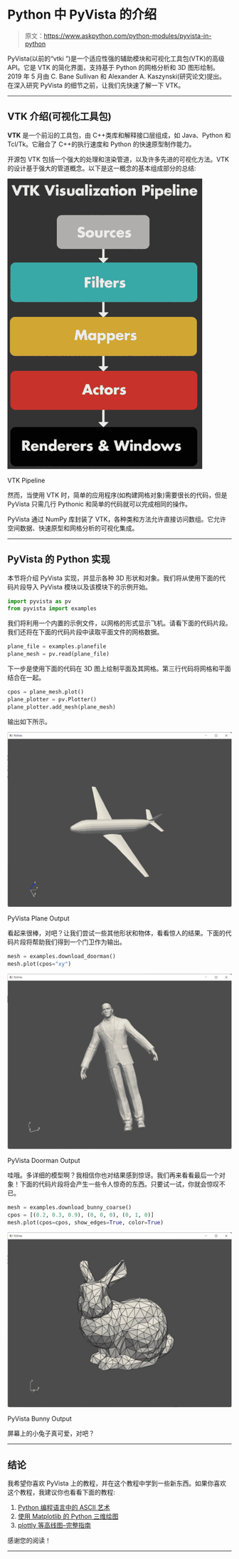 # Python 中 PyVista 的介绍

> 原文：<https://www.askpython.com/python-modules/pyvista-in-python>

PyVista(以前的“vtki ”)是一个适应性强的辅助模块和可视化工具包(VTK)的高级 API。它是 VTK 的简化界面，支持基于 Python 的网格分析和 3D 图形绘制。2019 年 5 月由 C. Bane Sullivan 和 Alexander A. Kaszynski(研究论文)提出。在深入研究 PyVista 的细节之前，让我们先快速了解一下 VTK。

* * *

## VTK 介绍(可视化工具包)

**VTK** 是一个前沿的工具包，由 C++类库和解释接口层组成，如 Java、Python 和 Tcl/Tk。它融合了 C++的执行速度和 Python 的快速原型制作能力。

开源包 VTK 包括一个强大的处理和渲染管道，以及许多先进的可视化方法。VTK 的设计基于强大的管道概念。以下是这一概念的基本组成部分的总结:

![VTK Pipeline](img/e783344c647c612269dae96a0f364341.png)

VTK Pipeline

然而，当使用 VTK 时，简单的应用程序(如构建网格对象)需要很长的代码，但是 PyVista 只需几行 Pythonic 和简单的代码就可以完成相同的操作。

PyVista 通过 NumPy 库封装了 VTK，各种类和方法允许直接访问数组。它允许空间数据、快速原型和网格分析的可视化集成。

* * *

## PyVista 的 Python 实现

本节将介绍 PyVista 实现，并显示各种 3D 形状和对象。我们将从使用下面的代码片段导入 PyVista 模块以及该模块下的示例开始。

```py
import pyvista as pv
from pyvista import examples

```

我们将利用一个内置的示例文件，以网格的形式显示飞机。请看下面的代码片段。我们还将在下面的代码片段中读取平面文件的网格数据。

```py
plane_file = examples.planefile
plane_mesh = pv.read(plane_file)

```

下一步是使用下面的代码在 3D 图上绘制平面及其网格。第三行代码将网格和平面结合在一起。

```py
cpos = plane_mesh.plot()
plane_plotter = pv.Plotter()
plane_plotter.add_mesh(plane_mesh)

```

输出如下所示。

![PyVista Plane Output](img/646bc1e56b9ff3c3b70b68e5d24488d6.png)

PyVista Plane Output

看起来很棒，对吧？让我们尝试一些其他形状和物体，看看惊人的结果。下面的代码片段将帮助我们得到一个门卫作为输出。

```py
mesh = examples.download_doorman()
mesh.plot(cpos="xy")

```

![PyVista Doorman Output](img/12618e508c6f1eed92f6bf6ada41f9d0.png)

PyVista Doorman Output

哇哦。多详细的模型啊？我相信你也对结果感到惊讶。我们再来看看最后一个对象！下面的代码片段将会产生一些令人惊奇的东西。只要试一试，你就会惊叹不已。

```py
mesh = examples.download_bunny_coarse()
cpos = [(0.2, 0.3, 0.9), (0, 0, 0), (0, 1, 0)]
mesh.plot(cpos=cpos, show_edges=True, color=True)

```

![PyVista Bunny Output](img/8a67d1d2929099340da0c13ea1e7c084.png)

PyVista Bunny Output

屏幕上的小兔子真可爱，对吧？

* * *

## 结论

我希望你喜欢 PyVista 上的教程，并在这个教程中学到一些新东西。如果你喜欢这个教程，我建议你也看看下面的教程:

1.  [Python 编程语言中的 ASCII 艺术](https://www.askpython.com/python-modules/ascii-art)
2.  [使用 Matplotlib 的 Python 三维绘图](https://www.askpython.com/python-modules/matplotlib/3-dimensional-plots-in-python)
3.  [plottly 等高线图–完整指南](https://www.askpython.com/python-modules/plotly-contour-plot)

感谢您的阅读！

* * *